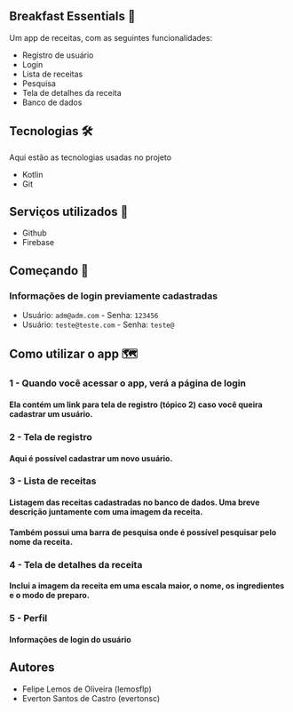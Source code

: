 ## Breakfast Essentials 🥨
Um app de receitas, com as seguintes funcionalidades:
* Registro de usuário
* Login 
* Lista de receitas
* Pesquisa
* Tela de detalhes da receita
* Banco de dados


## Tecnologias 🛠️

Aqui estão as tecnologias usadas no projeto

* Kotlin
* Git

## Serviços utilizados 🏬

* Github
* Firebase

## Começando 📍

### Informações de login previamente cadastradas

* Usuário: `adm@adm.com`   -  Senha: `123456`
* Usuário: `teste@teste.com`  -  Senha: `teste@`



## Como utilizar o app 🗺️

### 1 - Quando você acessar o app, verá a página de login
#### Ela contém um link para tela de registro (tópico 2) caso você queira cadastrar um usuário.


### 2 - Tela de registro
#### Aqui é possível cadastrar um novo usuário.


### 3 - Lista de receitas
#### Listagem das receitas cadastradas no banco de dados. Uma breve descrição juntamente com uma imagem da receita.
#### Também possui uma barra de pesquisa onde é possível pesquisar pelo nome da receita.


### 4 - Tela de detalhes da receita
#### Inclui a imagem da receita em uma escala maior, o nome, os ingredientes e o modo de preparo.


### 5 - Perfil
#### Informações de login do usuário 


## Autores

  * Felipe Lemos de Oliveira (lemosflp)
  * Everton Santos de Castro (evertonsc)
